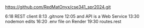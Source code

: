 https://github.com/RedMatOnyx/cse341_spr2024.git



6:18 REST client
8:13 .gitnore
12:05 and API is a Web Service
13:30 nodemon edits
16:20 .env file on Render
19:30 routes.rest
